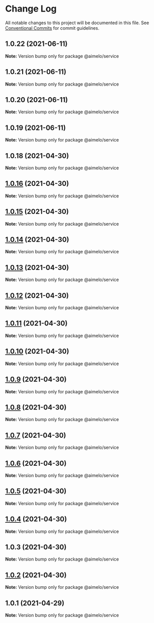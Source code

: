 # Change Log

All notable changes to this project will be documented in this file.
See [Conventional Commits](https://conventionalcommits.org) for commit guidelines.

## 1.0.22 (2021-06-11)

**Note:** Version bump only for package @aimelo/service





## 1.0.21 (2021-06-11)

**Note:** Version bump only for package @aimelo/service





## 1.0.20 (2021-06-11)

**Note:** Version bump only for package @aimelo/service





## 1.0.19 (2021-06-11)

**Note:** Version bump only for package @aimelo/service





## 1.0.18 (2021-04-30)

**Note:** Version bump only for package @aimelo/service





## [1.0.16](https://github.com/grolea/aimelo-nest/compare/@aimelo/service@1.0.15...@aimelo/service@1.0.16) (2021-04-30)

**Note:** Version bump only for package @aimelo/service





## [1.0.15](https://github.com/grolea/aimelo-nest/compare/@aimelo/service@1.0.14...@aimelo/service@1.0.15) (2021-04-30)

**Note:** Version bump only for package @aimelo/service





## [1.0.14](https://github.com/grolea/aimelo-nest/compare/@aimelo/service@1.0.13...@aimelo/service@1.0.14) (2021-04-30)

**Note:** Version bump only for package @aimelo/service





## [1.0.13](https://github.com/grolea/aimelo-nest/compare/@aimelo/service@1.0.12...@aimelo/service@1.0.13) (2021-04-30)

**Note:** Version bump only for package @aimelo/service





## [1.0.12](https://github.com/grolea/aimelo-nest/compare/@aimelo/service@1.0.11...@aimelo/service@1.0.12) (2021-04-30)

**Note:** Version bump only for package @aimelo/service





## [1.0.11](https://github.com/grolea/aimelo-nest/compare/@aimelo/service@1.0.10...@aimelo/service@1.0.11) (2021-04-30)

**Note:** Version bump only for package @aimelo/service





## [1.0.10](https://github.com/grolea/aimelo-nest/compare/@aimelo/service@1.0.9...@aimelo/service@1.0.10) (2021-04-30)

**Note:** Version bump only for package @aimelo/service





## [1.0.9](https://github.com/grolea/aimelo-nest/compare/@aimelo/service@1.0.8...@aimelo/service@1.0.9) (2021-04-30)

**Note:** Version bump only for package @aimelo/service





## [1.0.8](https://github.com/grolea/aimelo-nest/compare/@aimelo/service@1.0.7...@aimelo/service@1.0.8) (2021-04-30)

**Note:** Version bump only for package @aimelo/service





## [1.0.7](https://github.com/grolea/aimelo-nest/compare/@aimelo/service@1.0.6...@aimelo/service@1.0.7) (2021-04-30)

**Note:** Version bump only for package @aimelo/service





## [1.0.6](https://github.com/grolea/aimelo-nest/compare/@aimelo/service@1.0.5...@aimelo/service@1.0.6) (2021-04-30)

**Note:** Version bump only for package @aimelo/service





## [1.0.5](https://github.com/grolea/aimelo-nest/compare/@aimelo/service@1.0.4...@aimelo/service@1.0.5) (2021-04-30)

**Note:** Version bump only for package @aimelo/service





## [1.0.4](https://github.com/grolea/aimelo-nest/compare/@aimelo/service@1.0.3...@aimelo/service@1.0.4) (2021-04-30)

**Note:** Version bump only for package @aimelo/service





## 1.0.3 (2021-04-30)

**Note:** Version bump only for package @aimelo/service





## [1.0.2](https://github.com/grolea/aimelo-nest/compare/@aimelo/service@1.0.1...@aimelo/service@1.0.2) (2021-04-30)

**Note:** Version bump only for package @aimelo/service





## 1.0.1 (2021-04-29)

**Note:** Version bump only for package @aimelo/service
